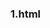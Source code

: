 <!doctype html>
<html>
  <head>
    <title>web1.html</title>
    <meat charset="utf-8">
  </head>
  <body>
    <h3>1.html</h3>
  </body>
</html>    
